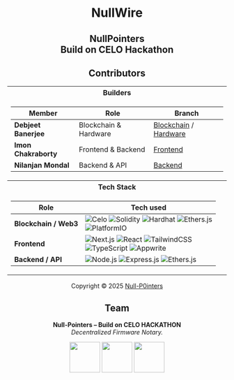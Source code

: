 <!--
![github](https://img.shields.io/badge/GitHub-181717.svg?style=for-the-badge&logo=GitHub&logoColor=white)
![markdown](https://img.shields.io/badge/Markdown-000000.svg?style=for-the-badge&logo=Markdown&logoColor=white)
![vercel](https://img.shields.io/badge/Vercel-000000?style=for-the-badge&logo=vercel&logoColor=white)
-->

<h1 align=center>NullWire</h1>
<h2 align=center>NullPointers<br>Build on CELO Hackathon</h2>

<h2 align=center> Contributors </h2>
<div align=center>
<table>
<tr><th> Builders </th></tr>
<tr><td>

| Member | Role | Branch |
|--|--|--|
| **Debjeet Banerjee** | Blockchain & Hardware | <a href="https://github.com/Null-P0inters/NullWire/tree/blockchain">Blockchain</a> / <a href="https://github.com/Null-P0inters/NullWire/tree/hardware">Hardware</a> |
| **Imon Chakraborty** | Frontend & Backend | <a href="https://github.com/Null-P0inters/NullWire/tree/frontend">Frontend</a> |
| **Nilanjan Mondal** | Backend & API | <a href="https://github.com/Null-P0inters/NullWire/tree/server">Backend</a> |

</td></tr>
<tr><th> Tech Stack </th></tr>
<tr><td>

| Role | Tech used |
|--|--|
| **Blockchain / Web3** | ![Celo](https://img.shields.io/badge/Celo-%23FCFF52.svg?style=for-the-badge&logo=celo&logoColor=black) ![Solidity](https://img.shields.io/badge/Solidity-%23363636.svg?style=for-the-badge&logo=solidity&logoColor=white) ![Hardhat](https://img.shields.io/badge/Hardhat-FFF100?style=for-the-badge&logo=hardhat&logoColor=black) ![Ethers.js](https://img.shields.io/badge/Ethers.js-2536F6?style=for-the-badge&logo=ethereum&logoColor=white) <br/> ![PlatformIO](https://img.shields.io/badge/PlatformIO-F58220?style=for-the-badge&logo=platformio&logoColor=white) |
| **Frontend** | ![Next.js](https://img.shields.io/badge/Next.js-000000?style=for-the-badge&logo=nextdotjs&logoColor=white) ![React](https://img.shields.io/badge/React-%2320232a.svg?style=for-the-badge&logo=react&logoColor=%2361DAFB) ![TailwindCSS](https://img.shields.io/badge/TailwindCSS-%2338B2AC.svg?style=for-the-badge&logo=tailwind-css&logoColor=white) <br/> ![TypeScript](https://img.shields.io/badge/TypeScript-%23007ACC.svg?style=for-the-badge&logo=typescript&logoColor=white) ![Appwrite](https://img.shields.io/badge/Appwrite-F02E65?style=for-the-badge&logo=appwrite&logoColor=white) |
| **Backend / API** | ![Node.js](https://img.shields.io/badge/Node.js-6DA55F?style=for-the-badge&logo=node.js&logoColor=white) ![Express.js](https://img.shields.io/badge/Express.js-%23404d59.svg?style=for-the-badge&logo=express&logoColor=%2361DAFB) ![Ethers.js](https://img.shields.io/badge/Ethers.js-2536F6?style=for-the-badge&logo=ethereum&logoColor=white) |

</td></tr>
</table>
</div>

<p align="center">Copyright &copy; 2025 <a href="https://github.com/Null-P0inters" target="_blank">Null-P0inters</a>

<div align=center>
   
## Team

**Null-Pointers – Build on CELO HACKATHON**  
*Decentralized Firmware Notary.*

<a href="https://github.com/mintRaven-05"><img src="https://github.com/user-attachments/assets/b13b65a5-2b53-46c2-baca-b04abbd7f082" height=70 width=70></a>
<a href="https://github.com/ImonChakraborty"><img src="https://github.com/user-attachments/assets/72edcdd2-e06b-40a1-89a4-eeae562bf842" height=70 width=70></a>
<a href="https://github.com/nilanjan-mondal"><img src="https://github.com/user-attachments/assets/c0336e8b-334c-46e0-9743-1b4df092ea23" height=70 width=70></a>


</div>
<br><br><br>

